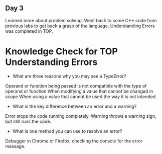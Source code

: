 ## Day 3

Learned more about problem solving. Went back to some C++ code from previous labs to get back a grasp of the language.
Understanding Errors was completed in TOP.

# Knowledge Check for TOP Understanding Errors

- What are three reasons why you may see a TypeError?

Operand or function being passed is not compatible with the type of operand or function
When modifying a value that cannot be changed in scope
When using a value that cannot be used the way it is not intended

- What is the key difference between an error and a warning?

Error stops the code running completely. Warning throws a warning sign, but still runs the code.

- What is one method you can use to resolve an error?

Debugger in Chrome or Firefox, checking the console for the error message.
